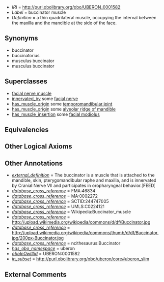  * *IRI* = http://purl.obolibrary.org/obo/UBERON_0001582
 * *Label* = buccinator muscle
 * *Definition* = a thin quadrilateral muscle, occupying the interval between the maxilla and the mandible at the side of the face.

## Synonyms

 * buccinator
 * buccinatorius
 * musculus buccinator
 * musculus buccinator

## Superclasses

 * [facial nerve muscle](../../UBERON/77/UBERON_0001577.md)
 * [innervated_by](../../RO/05/RO_0002005.md) some [facial nerve](../../UBERON/47/UBERON_0001647.md)
 * [has_muscle_origin](../../RO/72/RO_0002372.md) some [temporomandibular joint](../../UBERON/00/UBERON_0003700.md)
 * [has_muscle_origin](../../RO/72/RO_0002372.md) some [alveolar ridge of mandible](../../UBERON/28/UBERON_0004528.md)
 * [has_muscle_insertion](../../RO/73/RO_0002373.md) some [facial modiolus](../../UBERON/86/UBERON_0011386.md)

## Equivalencies


## Other Logical Axioms


## Other Annotations

 * *[external_definition](../../UBPROP/01/UBPROP_0000001.md)* = The buccinator is a muscle that is attached to the mandible, skin, pterygomandibular raphe and maxilla, and is innervated by Cranial Nerve VII and participates in oropharyngeal behavior.[FEED]
 * *[database_cross_reference](../../ef/oboInOwl#hasDbXref.md)* = FMA:46834
 * *[database_cross_reference](../../ef/oboInOwl#hasDbXref.md)* = MA:0002272
 * *[database_cross_reference](../../ef/oboInOwl#hasDbXref.md)* = SCTID:244747005
 * *[database_cross_reference](../../ef/oboInOwl#hasDbXref.md)* = UMLS:C0224121
 * *[database_cross_reference](../../ef/oboInOwl#hasDbXref.md)* = Wikipedia:Buccinator_muscle
 * *[database_cross_reference](../../ef/oboInOwl#hasDbXref.md)* = http://upload.wikimedia.org/wikipedia/commons/d/df/Buccinator.jpg
 * *[database_cross_reference](../../ef/oboInOwl#hasDbXref.md)* = http://upload.wikimedia.org/wikipedia/commons/thumb/d/df/Buccinator.jpg/200px-Buccinator.jpg
 * *[database_cross_reference](../../ef/oboInOwl#hasDbXref.md)* = ncithesaurus:Buccinator
 * *[has_obo_namespace](../../ce/oboInOwl#hasOBONamespace.md)* = uberon
 * *[oboInOwl#id](../../id/oboInOwl#id.md)* = UBERON:0001582
 * *[in_subset](../../et/oboInOwl#inSubset.md)* = http://purl.obolibrary.org/obo/uberon/core#uberon_slim

## External Comments

